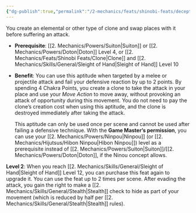 ```yaml
---
{"dg-publish":true,"permalink":"/2-mechanics/feats/shinobi-feats/deceptive-replica/"}
---
```


You create an elemental or other type of clone and swap places with it before suffering an attack.

- **Prerequisite**: [[2. Mechanics/Powers/Suiton\|Suiton]] or [[2. Mechanics/Powers/Doton\|Doton]] Level 4, or [[2. Mechanics/Feats/Shinobi Feats/Clone\|Clone]] and [[2. Mechanics/Skills/General/Sleight of Hand\|Sleight of Hand]] Level 10  
- **Benefit**: You can use this aptitude when targeted by a melee or projectile attack and fail your defensive reaction by up to 2 points. By spending 4 Chakra Points, you create a clone to take the attack in your place and use your *Move Action* to move away, without provoking an attack of opportunity during this movement. You do not need to pay the clone’s creation cost when using this aptitude, and the clone is destroyed immediately after taking the attack.

	This aptitude can only be used once per scene and cannot be used after failing a defensive technique. With the **Game Master’s permission**, you can use your [[2. Mechanics/Powers/Ninpou\|Ninpou]] (or [[2. Mechanics/Hijutsus/Hibon Ninpou\|Hibon Ninpou]]) level as a prerequisite instead of [[2. Mechanics/Powers/Suiton\|Suiton]]/[[2. Mechanics/Powers/Doton\|Doton]], if the Ninou concept allows.

**Level 2**: When you reach [[2. Mechanics/Skills/General/Sleight of Hand\|Sleight of Hand]] Level 12, you can purchase this feat again to upgrade it. You can use the feat up to 2 times per scene. After evading the attack, you gain the right to make a [[2. Mechanics/Skills/General/Stealth\|Stealth]] check to hide as part of your movement (which is reduced by half per [[2. Mechanics/Skills/General/Stealth\|Stealth]] rules).